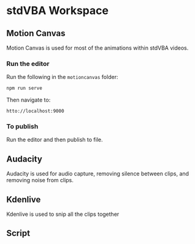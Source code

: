 # stdVBA Workspace

## Motion Canvas

Motion Canvas is used for most of the animations within stdVBA videos.

### Run the editor

Run the following in the `motioncanvas` folder:

```bash
npm run serve
```

Then navigate to:

```
htto://localhost:9000
```

### To publish

Run the editor and then publish to file.

## Audacity

Audacity is used for audio capture, removing silence between clips, and removing noise from clips.

## Kdenlive

Kdenlive is used to snip all the clips together 

## Script

```

```